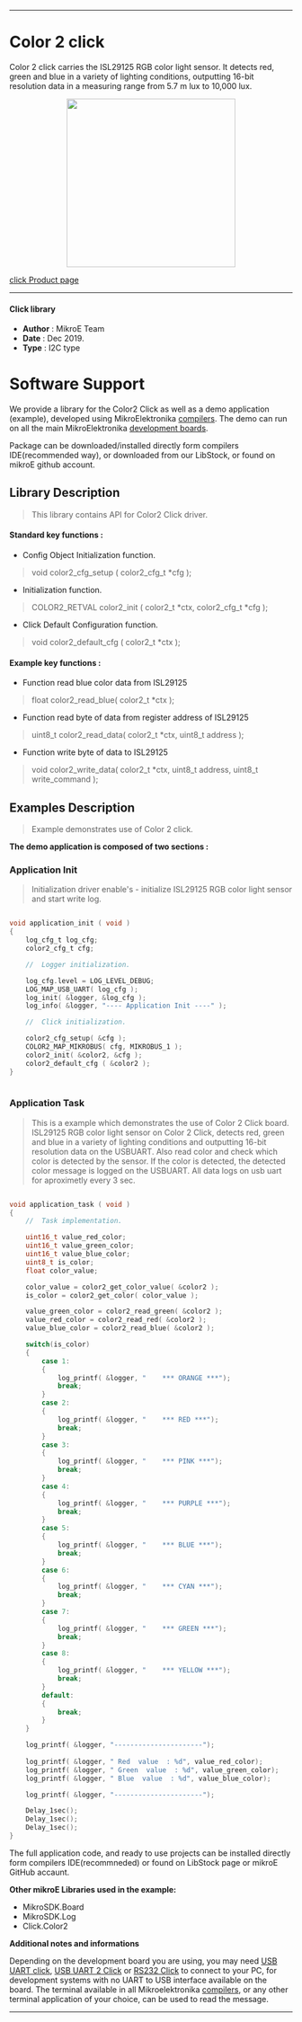 
---
# Color 2 click

Color 2 click carries the ISL29125 RGB color light sensor. It detects red, green and blue in a variety of lighting conditions, outputting 16-bit resolution data in a measuring range from 5.7 m lux to 10,000 lux.

<p align="center">
  <img src="http://download.mikroe.com/images/click_for_ide/color2_click.png" height=300px>
</p>

[click Product page](<https://www.mikroe.com/color-2-click>)

---


#### Click library 

- **Author**        : MikroE Team
- **Date**          : Dec 2019.
- **Type**          : I2C type


# Software Support

We provide a library for the Color2 Click 
as well as a demo application (example), developed using MikroElektronika 
[compilers](http://shop.mikroe.com/compilers). 
The demo can run on all the main MikroElektronika [development boards](http://shop.mikroe.com/development-boards).

Package can be downloaded/installed directly form compilers IDE(recommended way), or downloaded from our LibStock, or found on mikroE github account. 

## Library Description

> This library contains API for Color2 Click driver.

#### Standard key functions :

- Config Object Initialization function.
> void color2_cfg_setup ( color2_cfg_t *cfg ); 
 
- Initialization function.
> COLOR2_RETVAL color2_init ( color2_t *ctx, color2_cfg_t *cfg );

- Click Default Configuration function.
> void color2_default_cfg ( color2_t *ctx );


#### Example key functions :

- Function read blue color data from ISL29125
> float color2_read_blue( color2_t *ctx );
 
- Function read byte of data from register address of ISL29125
> uint8_t color2_read_data( color2_t *ctx, uint8_t address );

- Function write byte of data to ISL29125
> void color2_write_data( color2_t *ctx, uint8_t address, uint8_t write_command );

## Examples Description

> Example demonstrates use of Color 2 click.

**The demo application is composed of two sections :**

### Application Init 

> Initialization driver enable's - initialize ISL29125 RGB color light sensor and start write log.

```c

void application_init ( void )
{
    log_cfg_t log_cfg;
    color2_cfg_t cfg;

    //  Logger initialization.

    log_cfg.level = LOG_LEVEL_DEBUG;
    LOG_MAP_USB_UART( log_cfg );
    log_init( &logger, &log_cfg );
    log_info( &logger, "---- Application Init ----" );

    //  Click initialization.

    color2_cfg_setup( &cfg );
    COLOR2_MAP_MIKROBUS( cfg, MIKROBUS_1 );
    color2_init( &color2, &cfg );
    color2_default_cfg ( &color2 );
}
  
```

### Application Task

> This is a example which demonstrates the use of Color 2 Click board.
> ISL29125 RGB color light sensor on Color 2 Click, detects red, green and blue in a variety of lighting conditions
> and outputting 16-bit resolution data on the USBUART.
> Also read color and check which color is detected by the sensor.
> If the color is detected, the detected color message is logged on the USBUART.
> All data logs on usb uart for aproximetly every 3 sec.

```c

void application_task ( void )
{
    //  Task implementation.

    uint16_t value_red_color;
    uint16_t value_green_color;
    uint16_t value_blue_color;
    uint8_t is_color;
    float color_value;

    color_value = color2_get_color_value( &color2 );
    is_color = color2_get_color( color_value );

    value_green_color = color2_read_green( &color2 );
    value_red_color = color2_read_red( &color2 );
    value_blue_color = color2_read_blue( &color2 );

    switch(is_color)
    {
        case 1:
        {
            log_printf( &logger, "    *** ORANGE ***");
            break;
        }
        case 2:
        {
            log_printf( &logger, "    *** RED ***");
            break;
        }
        case 3:
        {
            log_printf( &logger, "    *** PINK ***");
            break;
        }
        case 4:
        {
            log_printf( &logger, "    *** PURPLE ***");
            break;
        }
        case 5:
        {
            log_printf( &logger, "    *** BLUE ***");
            break;
        }
        case 6:
        {
            log_printf( &logger, "    *** CYAN ***");
            break;
        }
        case 7:
        {
            log_printf( &logger, "    *** GREEN ***");
            break;
        }
        case 8:
        {
            log_printf( &logger, "    *** YELLOW ***");
            break;
        }
        default:
        {
            break;
        }
    }

    log_printf( &logger, "----------------------");
    
    log_printf( &logger, " Red  value  : %d", value_red_color);
    log_printf( &logger, " Green  value  : %d", value_green_color);
    log_printf( &logger, " Blue  value  : %d", value_blue_color);

    log_printf( &logger, "----------------------");

    Delay_1sec();
    Delay_1sec();
    Delay_1sec();
}

```

The full application code, and ready to use projects can be  installed directly form compilers IDE(recommneded) or found on LibStock page or mikroE GitHub accaunt.

**Other mikroE Libraries used in the example:** 

- MikroSDK.Board
- MikroSDK.Log
- Click.Color2

**Additional notes and informations**

Depending on the development board you are using, you may need 
[USB UART click](http://shop.mikroe.com/usb-uart-click), 
[USB UART 2 Click](http://shop.mikroe.com/usb-uart-2-click) or 
[RS232 Click](http://shop.mikroe.com/rs232-click) to connect to your PC, for 
development systems with no UART to USB interface available on the board. The 
terminal available in all Mikroelektronika 
[compilers](http://shop.mikroe.com/compilers), or any other terminal application 
of your choice, can be used to read the message.



---
